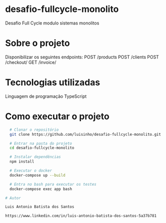 # desafio-fullcycle-monolito
Desafio Full Cycle modulo sistemas monolitos
# Sobre o projeto
  Disponibilizar os seguintes endpoints:
  POST /products
  POST /clients
  POST /checkout/
  GET /invoice/<id>

# Tecnologias utilizadas
  Linguagem de programação TypeScript

# Como executar o projeto

```bash
  # Clonar o repositório
  git clone https://github.com/luisinho/desafio-fullcycle-monolito.git

  # Entrar na pasta do projeto
  cd desafio-fullcycle-monolito

  # Instalar dependências
  npm install

  # Executar o docker
  docker-compose up --build

  # Entra no bash para executar os testes
  docker-compose exec app bash

# Autor

Luis Antonio Batista dos Santos

https://www.linkedin.com/in/luis-antonio-batista-dos-santos-5a37b781
